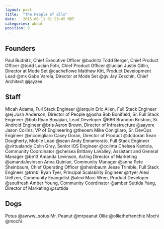 ```yaml
---
layout: post
title:  "The People of Ello"
date:   2015-06-11 01:23:45 MDT
categories: about
position: 9
---
```


## Founders

Paul Budnitz, Chief Executive Officer @budnitz
Todd Berger, Chief Product Officer @todd
Lucian Fohr, Chief Product Officer @lucian
Justin Gitlin, Director at Mode Set @cacheflowe
Matthew Kitt, Product Development Lead @mk
Gabe Varela, Director at Mode Set @gv
Jay Zeschin, Chief Architect @jayzes

## Staff

Micah Adams, Full Stack Engineer @larquin
Eric Allen, Full Stack Engineer @ej
Josh Anderson, Director of People @josha
Bob Bonifield, Sr. Full Stack Engineer @bob
Ryan Boyajian, Lead Developer @666
Brandon Brisbon, Sr. Android Engineer @bris
Aaron Brown, Director of Infrastructure @aayore
Jason Collins, VP of Engineering @theoem
Mike Conigliaro, Sr. DevOps Engineer @mconigliaro
Casey Doran, Director of Product @dcdoran
Sean Dougherty, Mobile Lead @sean
Andy Ennamorato, Full Stack Engineer @virtualandy
Colin Gray, Senior iOS Engineer @colinta
Chelsea Kantola, Community Coordinator @chelsea
Brittany LaValley, Assistant and General Manager @be13
Amanda Levinson, Acting Director of Marketing @amandalevinson
Anna Quinlan, Community Manager @anna
Pete Sheinbaum, Chief Operating Officer @sheinbaum
Jesse Trimble, Full Stack Engineer @trmbl
Ryan Tyer, Principal Scalability Engineer @rtyer
Alexi Ueltzen, Community Evangelist @alexi
Marc Wren, Product Developer @soulfresh
Amber Young, Community Coordinator @amber
Suttida Yang, Director of Marketing @suttida

## Dogs

Potus @awww_potus
Mr. Peanut @mrpeanut
Ollie @olliethefrenchie
Mochi @mochi
